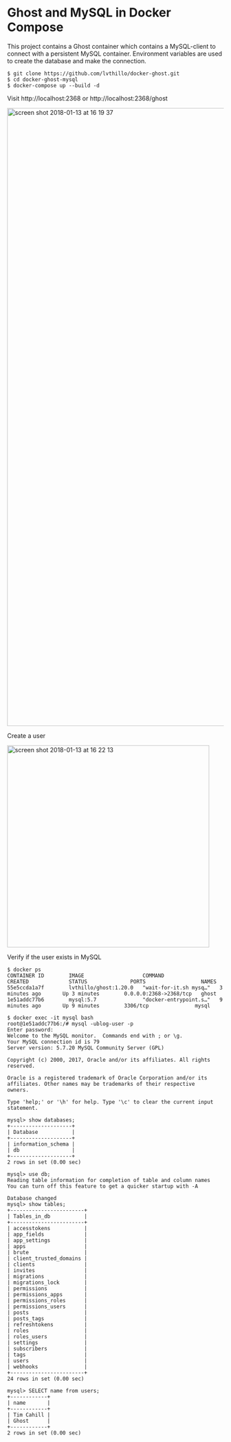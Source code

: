 # Ghost and MySQL in Docker Compose

This project contains a Ghost container which contains a MySQL-client to connect with a persistent MySQL container.
Environment variables are used to create the database and make the connection.

```
$ git clone https://github.com/lvthillo/docker-ghost.git
$ cd docker-ghost-mysql 
$ docker-compose up --build -d
```

Visit http://localhost:2368 or http://localhost:2368/ghost

<img width="1438" alt="screen shot 2018-01-13 at 16 19 37" src="https://user-images.githubusercontent.com/14105387/34907357-a7979968-f87d-11e7-8423-c8734cbc6fdd.png">

Create a user

<img width="470" alt="screen shot 2018-01-13 at 16 22 13" src="https://user-images.githubusercontent.com/14105387/34907394-29372d12-f87e-11e7-858f-a023d2b67cb9.png">

Verify if the user exists in MySQL
```
$ docker ps
CONTAINER ID        IMAGE                   COMMAND                  CREATED             STATUS              PORTS                  NAMES
55e5ccda1a7f        lvthillo/ghost:1.20.0   "wait-for-it.sh mysq…"   3 minutes ago       Up 3 minutes        0.0.0.0:2368->2368/tcp   ghost
1e51addc77b6        mysql:5.7               "docker-entrypoint.s…"   9 minutes ago       Up 9 minutes        3306/tcp               mysql

$ docker exec -it mysql bash
root@1e51addc77b6:/# mysql -ublog-user -p
Enter password:
Welcome to the MySQL monitor.  Commands end with ; or \g.
Your MySQL connection id is 79
Server version: 5.7.20 MySQL Community Server (GPL)

Copyright (c) 2000, 2017, Oracle and/or its affiliates. All rights reserved.

Oracle is a registered trademark of Oracle Corporation and/or its
affiliates. Other names may be trademarks of their respective
owners.

Type 'help;' or '\h' for help. Type '\c' to clear the current input statement.

mysql> show databases;
+--------------------+
| Database           |
+--------------------+
| information_schema |
| db                 |
+--------------------+
2 rows in set (0.00 sec)

mysql> use db;
Reading table information for completion of table and column names
You can turn off this feature to get a quicker startup with -A

Database changed
mysql> show tables;
+------------------------+
| Tables_in_db           |
+------------------------+
| accesstokens           |
| app_fields             |
| app_settings           |
| apps                   |
| brute                  |
| client_trusted_domains |
| clients                |
| invites                |
| migrations             |
| migrations_lock        |
| permissions            |
| permissions_apps       |
| permissions_roles      |
| permissions_users      |
| posts                  |
| posts_tags             |
| refreshtokens          |
| roles                  |
| roles_users            |
| settings               |
| subscribers            |
| tags                   |
| users                  |
| webhooks               |
+------------------------+
24 rows in set (0.00 sec)

mysql> SELECT name from users;
+------------+
| name       |
+------------+
| Tim Cahill |
| Ghost      |
+------------+
2 rows in set (0.00 sec)


